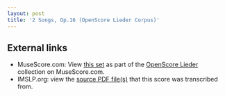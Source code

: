 ```yaml
---
layout: post
title: '2 Songs, Op.16 (OpenScore Lieder Corpus)'
---
```


## External links

- MuseScore.com: View [this set] as part of the [OpenScore Lieder] collection on MuseScore.com.
- IMSLP.org: view the [source PDF file(s)][IMSLP] that this score was transcribed from.

[IMSLP]: https://imslp.org/wiki/Special:ReverseLookup/33081
[this set]: https://musescore.com/openscore-lieder-corpus/sets/5106922
[OpenScore Lieder]: https://musescore.com/openscore-lieder-corpus
